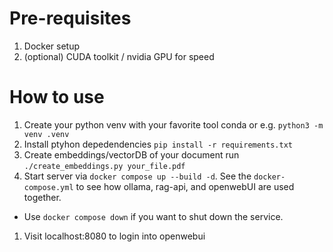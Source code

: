 # Pre-requisites

1. Docker setup
1. (optional) CUDA toolkit / nvidia GPU for speed

# How to use

1. Create your python venv with your favorite tool conda or e.g. `python3 -m venv .venv` 
1. Install ptyhon depedendencies `pip install -r requirements.txt`
1. Create embeddings/vectorDB of your document run `./create_embeddings.py your_file.pdf`
1. Start server via `docker compose up --build -d`. See the `docker-compose.yml` to see how ollama, rag-api, and openwebUI are used together. 
  - Use `docker compose down` if you want to shut down the service.
1. Visit localhost:8080 to login into openwebui
